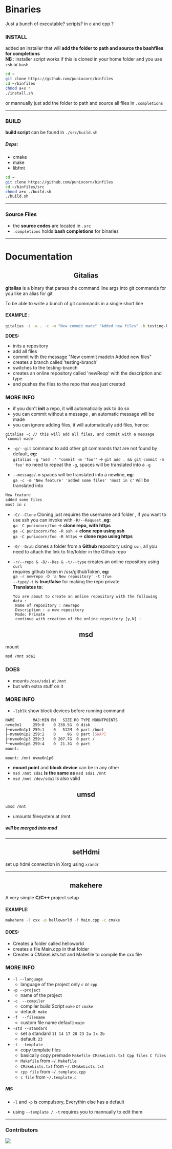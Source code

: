 # Binaries

Just a bunch of executable? scripts? in c and cpp ?

### INSTALL

added an installer that will **add the folder to path and source the bashfiles
for completions** <br/> **NB** : installer script works if this is cloned in
your home folder and you use `zsh` or `bash` <br/>

```bash
cd ~
git clone https://github.com/punixcorn/binfiles
cd ~/binfiles
chmod a+x *
./install.sh
```

or mannually just add the folder to path and source all files in `.completions`

---

### BUILD

**build script** can be found in `./src/build.sh`

##### Deps:

- cmake
- make
- libfmt

```bash
cd ~
git clone https://github.com/punixcorn/binfiles
cd ~/binfiles/src
chmod a+x ./build.sh
./build.sh
```

---

### Source Files

- the **source codes** are located in `.src`
- `.completions` holds **bash completions** for binaries

---

# Documentation

<h2 align="center">Gitalias</h2>

**gitalias** is a binary that parses the command line args into git commands for
you like an alias for git

To be able to write a bunch of git commands in a single short line

#### EXAMPLE :

```bash
gitalias -i -a . -c -m "New commit made" "Added new files" -b testing-branch -s testing-branch -r newReop -D 'a repo for my testing branch' -t false -o punixcorn/newRepo
```

**DOES:**

- inits a repository
- add all files
- commit with the message "New commit made\n Added new files"
- creates a branch called 'testing-branch'
- switches to the testing-branch
- creates an online repository called 'newReop' with the description and type
- and pushes the files to the repo that was just created

### MORE INFO

- if you don't **init** a repo, it will automatically ask to do so
- you can commit without a message , an automatic message will be made
- you can ignore adding files, it will automatically add files, hence:

```
gitalias -c // this will add all files, and commit with a message 'commit made'
```

- `-g/--git` command to add other git commands that are not found by default,
  **eg:**\
  `gitalias -g "add ." "commit -m 'foo'"` -> `git add . && git commit -m 'foo'`
  no need to repeat the `-g`, spaces will be translated into a `-g`

- `--message/-m` spaces will be translated into a newline, **eg**:\
  `ga -c -m 'New feature' 'added some files' 'most in c'` will be translated
  into

```txt
New feature
added some files 
most in c
```

- `-C/--Clone` Cloning just requires the username and folder , if you want to
  use ssh you can invoke with `-R/--Request` ,**eg:**\
  `ga -C punixcorn/foo` -> **clone repo, with https**\
  `ga -C punixcorn/foo -R ssh` -> **clone repo using ssh**\
  `ga -C punixcorn/foo -R https` -> **clone repo using https**

- `-G/--Grab` clones a folder from a **Github** repository using `svn`, all you
  need to attach the link to file/folder in the Github repo
- `-r/--repo & -D/--Des & -t/--type` creates an online repository using `curl`\
  requires github token in /usr/githubToken, **eg:**\
  `ga -r newrepo -D 'a New repository' -t true`\
  `--type/-t` is **true/false** for making the repo private\
  **Translates to:**
  ```
  You are about to create an online repository with the following data :
   Name of repository : newrepo
   Description : a new repository
   Mode: Private
   continue with creation of the online repository [y,N] :
  ```

<h2 align="center">msd</h2>
mount

```bash
msd /mnt sda1
```

### DOES

- mounts `/dev/sda1` at `/mnt`
- but with extra stuff on it

### MORE INFO

- `-lsblk` show block devices before running command

```bash
NAME        MAJ:MIN RM   SIZE RO TYPE MOUNTPOINTS
nvme0n1     259:0    0 238.5G  0 disk 
├─nvme0n1p1 259:1    0   512M  0 part /boot
├─nvme0n1p2 259:2    0     9G  0 part [SWAP]
├─nvme0n1p3 259:3    0 207.7G  0 part /
└─nvme0n1p6 259:4    0  21.3G  0 part 
mount:
```

    mount: /mnt nvme0n1p6

- **mount point** and **block device** can be in any other
- `msd /mnt sda1` **is the same as** `msd sda1 /mnt`
- `msd /mnt /dev/sda1` is also valid

<h2 align="center">umsd</h2>

```bash
umsd /mnt
```

- umounts filesystem at /mnt

##### will be merged into msd

---

<h2 align="center">setHdmi</h2>

set up hdmi connection in Xorg using `xrandr`

---

<h2 align="center">makehere</h2>

A very simple **C/C++** project setup

#### EXAMPLE:

```bash
makehere -l cxx -p helloworld -f Main.cpp -c cmake
```

#### DOES:

- Creates a folder called helloworld
- creates a file Main.cpp in that folder
- Creates a CMakeLists.txt and Makefile to compile the cxx file

### MORE INFO

- `-l --language`
  - language of the project only `c` or `cpp`
- `-p --project`
  - name of the project
- `-c  --compiler`
  - compiler build Script `make` or `cmake`
  - default: `make`
- `-f  --filename`
  - custom file name default: `main`
- `-std --standard`
  - set a standard `11 14 17 20 23 2a 2x 2b`
  - default: `23`
- `-t --template`
  - copy template files
  - basically copy premade `Makefile CMakeLists.txt Cpp files C files`
  - `Makefile` from `~/.Makefile`
  - `CMakeLists.txt` from `~/.CMakeLists.txt`
  - `cpp file` from `~/.template.cpp`
  - `c file` from `~/.template.c`

##### NB:

- `-l` and `-p` is compulsory, Everythin else has a default

- using `--template / -t` requires you to mannually to edit them

---

### Contributors

<a href="https://github.com/punixcorn/binfiles/graphs/contributors">
  <img src="https://contrib.rocks/image?repo=punixcorn/binfiles" />
</a>
